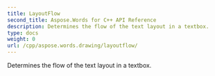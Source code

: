 ```yaml
---
title: LayoutFlow
second_title: Aspose.Words for C++ API Reference
description: Determines the flow of the text layout in a textbox. 
type: docs
weight: 0
url: /cpp/aspose.words.drawing/layoutflow/
---
```


Determines the flow of the text layout in a textbox. 

